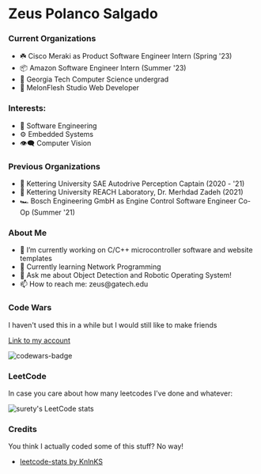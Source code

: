 <h1> Zeus Polanco Salgado </h1>

<h3>Current Organizations</h3>
<ul>
  <li>☘️ Cisco Meraki as Product Software Engineer Intern (Spring '23)</li>
  <li>📦 Amazon Software Engineer Intern (Summer '23)</li>
  <li>🐝 Georgia Tech Computer Science undergrad</li>
  <li>🍈 MelonFlesh Studio Web Developer</li>
</ul>

<h3> Interests: </h3>
<ul>
  <li>💾 Software Engineering</i>
  <li>⚙️ Embedded Systems</li>
  <li>👁‍🗨 Computer Vision</li>
</ul>

<h3>Previous Organizations</h3>
<ul>
  <li>🚙 Kettering University SAE Autodrive Perception Captain (2020 - '21)</i>
  <li>🔬 Kettering University REACH Laboratory, Dr. Merhdad Zadeh (2021)</li>
  <li>🏎 Bosch Engineering GmbH as Engine Control Software Engineer Co-Op (Summer '21)</li>
</ul>

<h3>About Me</h3>
<ul>
  <li>🔭 I’m currently working on C/C++ microcontroller software and website templates</li>
  <li>🌱 Currently learning Network Programming</i>
  <li>💬 Ask me about Object Detection and Robotic Operating System!</li>
  <li>📫 How to reach me: zeus@gatech.edu </li>
</ul>

<h3>Code Wars</h3>
<p>I haven't used this in a while but I would still like to make friends</p>
<p><a href="https://www.codewars.com/users/surety_/" >Link to my account</a></p>
<img src="https://www.codewars.com/users/surety_/badges/large" alt="codewars-badge"> 

<h3>LeetCode</h3>
<p>In case you care about how many leetcodes I've done and whatever:</p>


![surety's LeetCode stats](https://leetcode-stats-six.vercel.app/api?username=surety&theme=dark)

<h3>Credits</h3>
<p>You think I actually coded some of this stuff? No way!</p>
<ul>
  <li><a href="https://github.com/KnlnKS/leetcode-stats">leetcode-stats by KnlnKS</a></li>
</ul>
